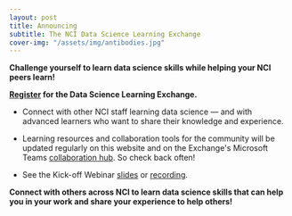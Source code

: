```yaml
---
layout: post
title: Announcing 
subtitle: The NCI Data Science Learning Exchange
cover-img: "/assets/img/antibodies.jpg"
---
```


**Challenge yourself to learn data science skills while helping your NCI peers learn!**

**[Register](http://bit.ly/NCI_datascience_peer2peer) for the Data Science Learning Exchange.**

* Connect with other NCI staff learning data science — and with advanced learners who want to share their knowledge and experience.

* Learning resources and collaboration tools for the community will be updated regularly on this website and on the Exchange's Microsoft Teams [collaboration hub](https://teams.microsoft.com/l/team/19%3a82c18d91721048e7a69516e155ac554a%40thread.skype/conversations?groupId=ac0387a5-f532-4379-a234-73eca4399e11&tenantId=14b77578-9773-42d5-8507-251ca2dc2b06).  So check back often!

* See the Kick-off Webinar [slides](../attachments/kickoff-meeting.pdf) or [recording](https://cbiit.webex.com/cbiit/lsr.php?RCID=fbbfdd48b30353b99c9a757ff9a2d1d0).

**Connect with others across NCI to learn data science skills that can help you in your work and share your experience to help others!**
